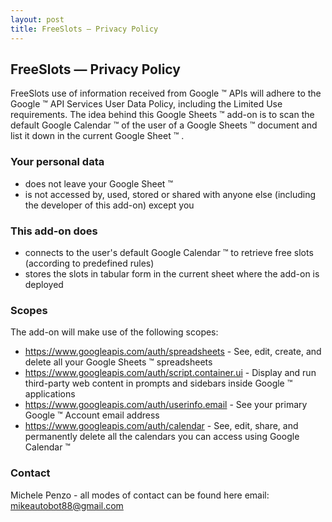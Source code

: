 ```yaml
---
layout: post
title: FreeSlots — Privacy Policy
---
```


## FreeSlots — Privacy Policy
FreeSlots use of information received from Google :tm: APIs will adhere to the Google :tm: API Services User Data Policy, including the Limited Use requirements.
The idea behind this Google Sheets :tm: add-on is to scan the default Google Calendar :tm: of the user of a Google Sheets :tm: document and list it down in the current Google Sheet :tm: .

### Your personal data
- does not leave your Google Sheet :tm:
- is not accessed by, used, stored or shared with anyone else (including the developer of this add-on) except you

### This add-on does
- connects to the user's default Google Calendar :tm: to retrieve free slots (according to predefined rules)
- stores the slots in tabular form in the current sheet where the add-on is deployed

### Scopes
The add-on will make use of the following scopes:
- https://www.googleapis.com/auth/spreadsheets - See, edit, create, and delete all your Google Sheets :tm: spreadsheets
- https://www.googleapis.com/auth/script.container.ui - Display and run third-party web content in prompts and sidebars inside Google :tm: applications	
- https://www.googleapis.com/auth/userinfo.email - See your primary Google :tm: Account email address	
- https://www.googleapis.com/auth/calendar - See, edit, share, and permanently delete all the calendars you can access using Google Calendar :tm:	

### Contact
Michele Penzo - all modes of contact can be found here
email: [mikeautobot88@gmail.com](mailto:mikeautobot88@gmail.com)
